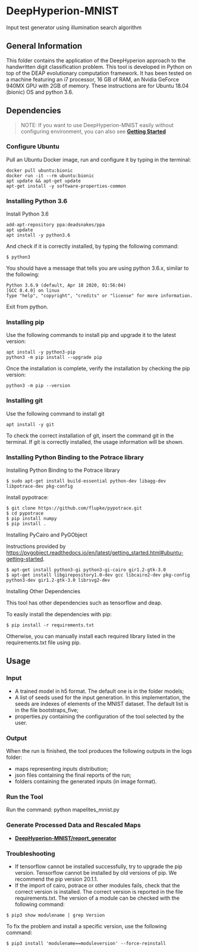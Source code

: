 # DeepHyperion-MNIST #

Input test generator using illumination search algorithm

## General Information ##
This folder contains the application of the DeepHyperion  approach to the handwritten digit classification problem.
This tool is developed in Python on top of the DEAP evolutionary computation framework. It has been tested on a machine featuring an i7 processor, 16 GB of RAM, an Nvidia GeForce 940MX GPU with 2GB of memory. These instructions are for Ubuntu 18.04 (bionic) OS and python 3.6.

## Dependencies ##

> NOTE: If you want to use DeepHyperion-MNIST easily without configuring environment, you can also see [__Getting Started__](./documentation/getting_started.md)

### Configure Ubuntu ###
Pull an Ubuntu Docker image, run and configure it by typing in the terminal:

``` 
docker pull ubuntu:bionic
docker run -it --rm ubuntu:bionic
apt update && apt-get update
apt-get install -y software-properties-common
```


### Installing Python 3.6 ###
Install Python 3.6
``` 
add-apt-repository ppa:deadsnakes/ppa
apt update
apt install -y python3.6
```

And check if it is correctly installed, by typing the following command:

``` 
$ python3
```

You should have a message that tells you are using python 3.6.x, similar to the following:

``` 
Python 3.6.9 (default, Apr 18 2020, 01:56:04) 
[GCC 8.4.0] on linux
Type "help", "copyright", "credits" or "license" for more information.
```

Exit from python.

### Installing pip ###
Use the following commands to install pip and upgrade it to the latest version:
``` 
apt install -y python3-pip
python3 -m pip install --upgrade pip
```

Once the installation is complete, verify the installation by checking the pip version:

``` 
python3 -m pip --version
```

### Installing git ###
Use the following command to install git
``` 
apt install -y git
```

To check the correct installation of git, insert the command git in the terminal. If git is correctly installed, the usage information will be shown.

### Installing Python Binding to the Potrace library ###
Installing Python Binding to the Potrace library
``` 
$ sudo apt-get install build-essential python-dev libagg-dev libpotrace-dev pkg-config
``` 

Install pypotrace:

``` 
$ git clone https://github.com/flupke/pypotrace.git
$ cd pypotrace
$ pip install numpy
$ pip install .
``` 

Installing PyCairo and PyGObject

Instructions provided by https://pygobject.readthedocs.io/en/latest/getting_started.html#ubuntu-getting-started.


``` 
$ apt-get install python3-gi python3-gi-cairo gir1.2-gtk-3.0
$ apt-get install libgirepository1.0-dev gcc libcairo2-dev pkg-config python3-dev gir1.2-gtk-3.0 librsvg2-dev
``` 

Installing Other Dependencies

This tool has other dependencies such as tensorflow and deap.

To easily install the dependencies with pip:

``` 
$ pip install -r requirements.txt
``` 

Otherwise, you can manually install each required library listed in the requirements.txt file using pip.

## Usage ##
### Input ###

* A trained model in h5 format. The default one is in the folder models;
* A list of seeds used for the input generation. In this implementation, the seeds are indexes of elements of the MNIST dataset. The default list is in the file bootstraps_five;
* properties.py containing the configuration of the tool selected by the user.

### Output ###

When the run is finished, the tool produces the following outputs in the logs folder:

* maps representing inputs distribution;
* json files containing the final reports of the run;
* folders containing the generated inputs (in image format).

### Run the Tool ###

Run the command: python mapelites_mnist.py

### Generate Processed Data and Rescaled Maps ###

* [__DeepHyperion-MNIST/report_generator__](/DeepHyperion-MNIST/report_generator)



### Troubleshooting ###

* If tensorflow cannot be installed successfully, try to upgrade the pip version. Tensorflow cannot be installed by old versions of pip. We recommend the pip version 20.1.1.
* If the import of cairo, potrace or other modules fails, check that the correct version is installed. The correct version is reported in the file requirements.txt. The version of a module can be checked with the following command:
```
$ pip3 show modulename | grep Version
```
To fix the problem and install a specific version, use the following command:
```
$ pip3 install 'modulename==moduleversion' --force-reinstall
```


